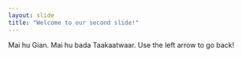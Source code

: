 ```yaml
---
layout: slide
title: "Welcome to our second slide!"
---
```

Mai hu Gian. Mai hu bada Taakaatwaar.
Use the left arrow to go back!
